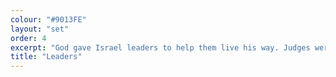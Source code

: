 ```yaml
---
colour: "#9013FE"
layout: "set"
order: 4
excerpt: "God gave Israel leaders to help them live his way. Judges were wise warriors. Kings were anointed rulers. Sadly, Israel kept forgetting God and turning to idols during this period."
title: "Leaders"
---
```

